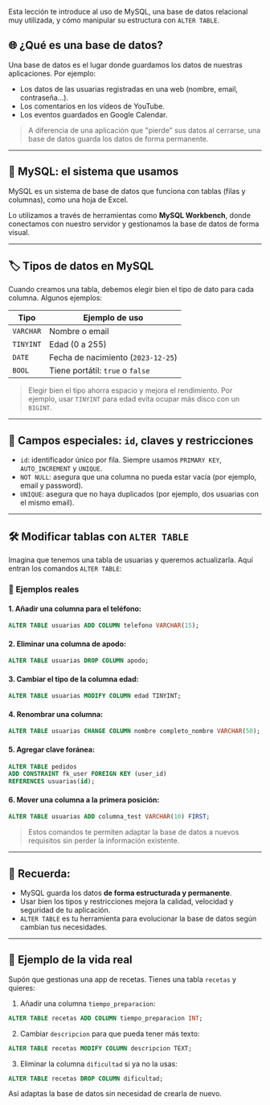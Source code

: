 
Esta lección te introduce al uso de MySQL, una base de datos relacional muy utilizada, y cómo manipular su estructura con `ALTER TABLE`.

## 🌐 ¿Qué es una base de datos?

Una base de datos es el lugar donde guardamos los datos de nuestras aplicaciones. Por ejemplo:
- Los datos de las usuarias registradas en una web (nombre, email, contraseña...).
- Los comentarios en los vídeos de YouTube.
- Los eventos guardados en Google Calendar.

> A diferencia de una aplicación que "pierde" sus datos al cerrarse, una base de datos guarda los datos de forma permanente.

---

## 🧱 MySQL: el sistema que usamos

MySQL es un sistema de base de datos que funciona con tablas (filas y columnas), como una hoja de Excel.

Lo utilizamos a través de herramientas como **MySQL Workbench**, donde conectamos con nuestro servidor y gestionamos la base de datos de forma visual.

---

## 🏷 Tipos de datos en MySQL

Cuando creamos una tabla, debemos elegir bien el tipo de dato para cada columna. Algunos ejemplos:

| Tipo        | Ejemplo de uso                            |
|-------------|-------------------------------------------|
| `VARCHAR`   | Nombre o email                            |
| `TINYINT`   | Edad (0 a 255)                            |
| `DATE`      | Fecha de nacimiento (`2023-12-25`)        |
| `BOOL`      | Tiene portátil: `true` o `false`          |

> Elegir bien el tipo ahorra espacio y mejora el rendimiento. Por ejemplo, usar `TINYINT` para edad evita ocupar más disco con un `BIGINT`.

---

## 🔐 Campos especiales: `id`, claves y restricciones

- `id`: identificador único por fila. Siempre usamos `PRIMARY KEY`, `AUTO_INCREMENT` y `UNIQUE`.
- `NOT NULL`: asegura que una columna no pueda estar vacía (por ejemplo, email y password).
- `UNIQUE`: asegura que no haya duplicados (por ejemplo, dos usuarias con el mismo email).

---

## 🛠 Modificar tablas con `ALTER TABLE`

Imagina que tenemos una tabla de usuarias y queremos actualizarla. Aquí entran los comandos `ALTER TABLE`:

### 📌 Ejemplos reales

#### 1. Añadir una columna para el teléfono:
```sql
ALTER TABLE usuarias ADD COLUMN telefono VARCHAR(15);
```

#### 2. Eliminar una columna de apodo:
```sql
ALTER TABLE usuarias DROP COLUMN apodo;
```

#### 3. Cambiar el tipo de la columna edad:
```sql
ALTER TABLE usuarias MODIFY COLUMN edad TINYINT;
```

#### 4. Renombrar una columna:
```sql
ALTER TABLE usuarias CHANGE COLUMN nombre completo_nombre VARCHAR(50);
```

#### 5. Agregar clave foránea:
```sql
ALTER TABLE pedidos
ADD CONSTRAINT fk_user FOREIGN KEY (user_id)
REFERENCES usuarias(id);
```

#### 6. Mover una columna a la primera posición:
```sql
ALTER TABLE usuarias ADD columna_test VARCHAR(10) FIRST;
```

> Estos comandos te permiten adaptar la base de datos a nuevos requisitos sin perder la información existente.

---

## 🧠 Recuerda:

- MySQL guarda los datos **de forma estructurada y permanente**.
- Usar bien los tipos y restricciones mejora la calidad, velocidad y seguridad de tu aplicación.
- `ALTER TABLE` es tu herramienta para evolucionar la base de datos según cambian tus necesidades.

---

## 🧾 Ejemplo de la vida real

Supón que gestionas una app de recetas. Tienes una tabla `recetas` y quieres:

1. Añadir una columna `tiempo_preparacion`:
```sql
ALTER TABLE recetas ADD COLUMN tiempo_preparacion INT;
```

2. Cambiar `descripcion` para que pueda tener más texto:
```sql
ALTER TABLE recetas MODIFY COLUMN descripcion TEXT;
```

3. Eliminar la columna `dificultad` si ya no la usas:
```sql
ALTER TABLE recetas DROP COLUMN dificultad;
```

Así adaptas la base de datos sin necesidad de crearla de nuevo.

